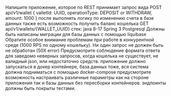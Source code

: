 Напишите приложение, которое по REST принимает запрос вида
POST api/v1/wallet
{
valletId: UUID,
operationType: DEPOSIT or WITHDRAW,
amount: 1000 }
после выполнять логику по изменению счета в базе данных также есть возможность получить баланс кошелька
GET api/v1/wallets/{WALLET_UUID}
стек:
java 8-17
Spring 3
Postgresql
Должны быть написаны миграции для базы данных с помощью liquibase
Обратите особое внимание проблемам при работе в конкурентной среде (1000 RPS по одному кошельку). Ни один запрос не должен быть не обработан (50Х error)
Предусмотрите соблюдение формата ответа для заведомо неверных запросов, когда кошелька не существует, не валидный json, или недостаточно средств.
приложение должно запускаться в докер контейнере, база данных тоже, вся система должна подниматься с помощью docker-compose
предусмотрите возможность настраивать различные параметры как на стороне приложения так и базы данных без пересборки контейнеров.
эндпоинты должны быть покрыты тестами.

